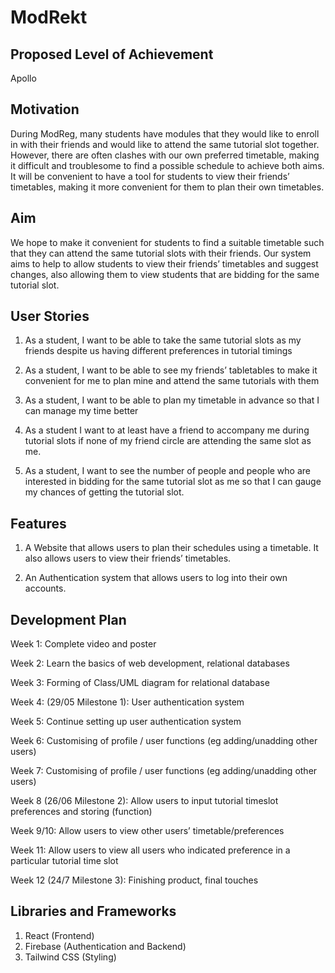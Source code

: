 # ModRekt

## Proposed Level of Achievement

Apollo

## Motivation

During ModReg, many students have modules that they would like to enroll in with their friends and would like to attend the same tutorial slot together. However, there are often clashes with our own preferred timetable, making it difficult and troublesome to find a possible schedule to achieve both aims. It will be convenient to have a tool for students to view their friends’ timetables, making it more convenient for them to plan their own timetables.

## Aim

We hope to make it convenient for students to find a suitable timetable such that they can attend the same tutorial slots with their friends. Our system aims to help to allow students to view their friends’ timetables and suggest changes, also allowing them to view students that are bidding for the same tutorial slot.

## User Stories

1. As a student, I want to be able to take the same tutorial slots as my friends despite us having different preferences in tutorial timings

2. As a student, I want to be able to see my friends’ tabletables to make it convenient for me to plan mine and attend the same tutorials with them

3. As a student, I want to be able to plan my timetable in advance so that I can manage my time better

4. As a student I want to at least have a friend to accompany me during tutorial slots if none of my friend circle are attending the same slot as me.

5. As a student, I want to see the number of people and people who are interested in bidding for the same tutorial slot as me so that I can gauge my chances of getting the tutorial slot.

## Features

1. A Website that allows users to plan their schedules using a timetable. It also allows users to view their friends’ timetables. 

2. An Authentication system that allows users to log into their own accounts.

## Development Plan

Week 1: Complete video and poster

Week 2: Learn the basics of web development, relational databases

Week 3: Forming of Class/UML diagram for relational database

Week 4: (29/05 Milestone 1): User authentication system 

Week 5: Continue setting up user authentication system

Week 6: Customising of profile / user functions (eg adding/unadding other users)

Week 7: Customising of profile / user functions (eg adding/unadding other users)

Week 8 (26/06 Milestone 2): Allow users to input tutorial timeslot preferences and storing (function)

Week 9/10: Allow users to view other users’ timetable/preferences

Week 11: Allow users to view all users who indicated preference in a particular tutorial time slot

Week 12 (24/7 Milestone 3): Finishing product, final touches

## Libraries and Frameworks
1. React (Frontend)
2. Firebase (Authentication and Backend)
3. Tailwind CSS (Styling)

